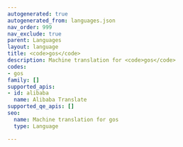 ```yaml
---
autogenerated: true
autogenerated_from: languages.json
nav_order: 999
nav_exclude: true
parent: Languages
layout: language
title: <code>gos</code>
description: Machine translation for <code>gos</code>
codes:
- gos
family: []
supported_apis:
- id: alibaba
  name: Alibaba Translate
supported_qe_apis: []
seo:
  name: Machine translation for gos
  type: Language

---
```


